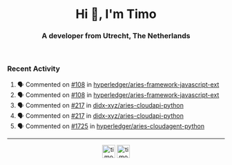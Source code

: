 <h1 align="center">Hi 👋, I'm Timo</h1>
<h3 align="center">A developer from Utrecht, The Netherlands</h3>
<br/>
<!-- https://github.com/rahuldkjain/github-profile-readme-generator --!>

<!--  <p align="left"><img src="https://github-readme-stats.vercel.app/api?username=timoglastra&show_icons=true&count_private=true&" alt="timoglastra" /></p> --!>

<!--
Github language stats
<p align="left"><img src="https://github-readme-stats.vercel.app/api/top-langs/?username=timoglastra&layout=compact" alt="timoglastra" /><p>
-->

<!-- Codestats language stats -->
<!-- <p align="left"><img src="https://codestats-readme.vercel.app/api/top-langs/?username=timoglastra&layout=compact&language_count=12" alt="timoglastra" /><p>    --!>
  
<h3>Recent Activity</h3>

<!--START_SECTION:activity-->
1. 🗣 Commented on [#108](https://github.com/hyperledger/aries-framework-javascript-ext/issues/108) in [hyperledger/aries-framework-javascript-ext](https://github.com/hyperledger/aries-framework-javascript-ext)
2. 🗣 Commented on [#108](https://github.com/hyperledger/aries-framework-javascript-ext/issues/108) in [hyperledger/aries-framework-javascript-ext](https://github.com/hyperledger/aries-framework-javascript-ext)
3. 🗣 Commented on [#217](https://github.com/didx-xyz/aries-cloudapi-python/issues/217) in [didx-xyz/aries-cloudapi-python](https://github.com/didx-xyz/aries-cloudapi-python)
4. 🗣 Commented on [#217](https://github.com/didx-xyz/aries-cloudapi-python/issues/217) in [didx-xyz/aries-cloudapi-python](https://github.com/didx-xyz/aries-cloudapi-python)
5. 🗣 Commented on [#1725](https://github.com/hyperledger/aries-cloudagent-python/issues/1725) in [hyperledger/aries-cloudagent-python](https://github.com/hyperledger/aries-cloudagent-python)
<!--END_SECTION:activity-->

---

<p align="center">
<a href="https://twitter.com/timoglastra" target="blank"><img align="center" src="https://cdn.jsdelivr.net/npm/simple-icons@3.0.1/icons/twitter.svg" alt="timoglastra" height="30" width="30" /></a>
<a href="https://linkedin.com/in/timoglastra" target="blank"><img align="center" src="https://cdn.jsdelivr.net/npm/simple-icons@3.0.1/icons/linkedin.svg" alt="timoglastra" height="30" width="30" /></a>
</p>



